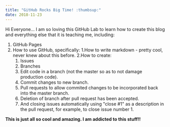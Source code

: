 ```yaml
---
title: "GitHub Rocks Big Time! :thumbsup:"
date: 2018-11-23
---
```


Hi Everyone...
I am so loving this GitHub Lab to learn how to create this blog and everything else that it is teaching me, including:
1. GitHub Pages
2. How to use GitHub, specifically:
  1.How to write markdown - pretty cool, never knew about this before.
  2.How to create:
    1. Issues
    2. Branches
    3. Edit code in a branch (not the master so as to not damage production code).
    4. Commit changes to new branch.
    4. Pull requests to allow commited changes to be incorporated back into the master branch.
    5. Deletion of branch after pull request has been accepted.
    6. And closing issues automatically using "close #1" as a description in the pull request,
    for example, to close issue number 1.
    
**This is just all so cool and amazing. I am addicted to this stuff!!**
